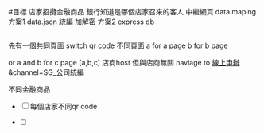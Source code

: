 #目標  店家招攬金融商品
銀行知道是哪個店家召來的客人
中繼網頁  data maping   
方案1   data.json   統編 加解密 
方案2   express db
```json !=

```


先有一個共同頁面
switch qr code 不同頁面
a for a page
b for b page

or  a and b for c page
[a,b,c] 店商host 但與店商無關 
naviage to [線上申辦](https://ccas.sunnybank.com.tw/?openExternalBrowser=1&channel=SG_24573533)
&channel=SG_公司統編

不同金融商品




- [ ] 每個店家不同qr code

- [ ] 